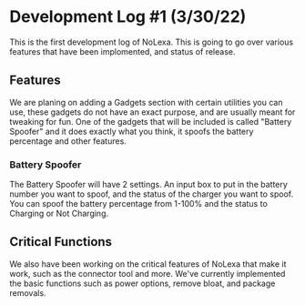 # Development Log #1 (3/30/22)
This is the first development log of NoLexa. This is going to go over various features that have been implomented, and status of release.

## Features
We are planing on adding a Gadgets section with certain utilities you can use, these gadgets do not have an exact purpose, and are usually meant for tweaking for fun. One of the gadgets that will be included is called "Battery Spoofer" and it does exactly what you think, it spoofs the battery percentage and other features.

### Battery Spoofer
The Battery Spoofer will have 2 settings. An input box to put in the battery number you want to spoof, and the status of the charger you want to spoof. You can spoof the battery percentage from 1-100% and the status to Charging or Not Charging.

## Critical Functions
We also have been working on the critical features of NoLexa that make it work, such as the connector tool and more. We've currently implemented the basic functions such as power options, remove bloat, and package removals.

